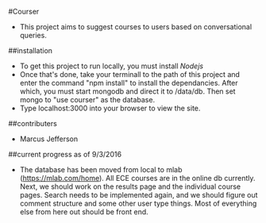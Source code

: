 #Courser

-	This project aims to suggest courses to users based on conversational
	queries.

##installation

-	To get this project to run locally, you must install *Nodejs*
-	Once that's done, take your terminall to the path of this project and enter the command "npm install" to install the dependancies. After which, you must start mongodb and direct it to /data/db. Then set mongo to "use courser" as the database.
-	Type localhost:3000 into your browser to view the site.


##contributers
-	Marcus Jefferson


##current progress as of 9/3/2016
-	The database has been moved from local to mlab (https://mlab.com/home). All ECE courses are in the online db currently. Next, we should work on the results page and the individual course pages. Search needs to be implemented again, and we should figure out comment structure and some other user type things. Most of everything else from here out should be front end.
